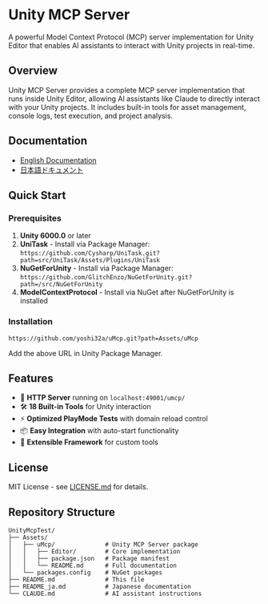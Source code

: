 # Unity MCP Server

A powerful Model Context Protocol (MCP) server implementation for Unity Editor that enables AI assistants to interact with Unity projects in real-time.

## Overview

Unity MCP Server provides a complete MCP server implementation that runs inside Unity Editor, allowing AI assistants like Claude to directly interact with your Unity projects. It includes built-in tools for asset management, console logs, test execution, and project analysis.

## Documentation

- [English Documentation](Assets/uMcp/README.md)
- [日本語ドキュメント](README_ja.md)

## Quick Start

### Prerequisites

1. **Unity 6000.0** or later
2. **UniTask** - Install via Package Manager: `https://github.com/Cysharp/UniTask.git?path=src/UniTask/Assets/Plugins/UniTask`
3. **NuGetForUnity** - Install via Package Manager: `https://github.com/GlitchEnzo/NuGetForUnity.git?path=/src/NuGetForUnity`
4. **ModelContextProtocol** - Install via NuGet after NuGetForUnity is installed

### Installation

```
https://github.com/yoshi32a/uMcp.git?path=Assets/uMcp
```

Add the above URL in Unity Package Manager.

## Features

- 🚀 **HTTP Server** running on `localhost:49001/umcp/`
- 🛠️ **18 Built-in Tools** for Unity interaction
- ⚡ **Optimized PlayMode Tests** with domain reload control
- 📦 **Easy Integration** with auto-start functionality
- 🔧 **Extensible Framework** for custom tools

## License

MIT License - see [LICENSE.md](LICENSE.md) for details.

## Repository Structure

```
UnityMcpTest/
├── Assets/
│   ├── uMcp/              # Unity MCP Server package
│   │   ├── Editor/        # Core implementation
│   │   ├── package.json   # Package manifest
│   │   └── README.md      # Full documentation
│   └── packages.config    # NuGet packages
├── README.md              # This file
├── README_ja.md           # Japanese documentation
└── CLAUDE.md              # AI assistant instructions
```